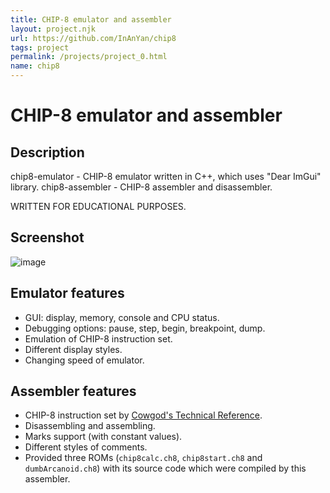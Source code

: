 ```yaml
---
title: CHIP-8 emulator and assembler
layout: project.njk
url: https://github.com/InAnYan/chip8
tags: project
permalink: /projects/project_0.html
name: chip8
---
```


# CHIP-8 emulator and assembler 

## Description
chip8-emulator - CHIP-8 emulator written in C++, which uses "Dear ImGui" library.
chip8-assembler - CHIP-8 assembler and disassembler.
  
WRITTEN FOR EDUCATIONAL PURPOSES.
## Screenshot
![image](https://user-images.githubusercontent.com/13097618/169660654-0fae5418-5f58-425a-9de1-54cefcd3a37f.png)
## Emulator features
- GUI: display, memory, console and CPU status.
- Debugging options: pause, step, begin, breakpoint, dump.
- Emulation of CHIP-8 instruction set.
- Different display styles.
- Changing speed of emulator.
## Assembler features
- CHIP-8 instruction set by [Cowgod's Technical Reference](http://devernay.free.fr/hacks/chip8/C8TECH10.HTM).
- Disassembling and assembling.
- Marks support (with constant values).
- Different styles of comments.
- Provided three ROMs (`chip8calc.ch8`, `chip8start.ch8` and `dumbArcanoid.ch8`) with its source code which were compiled by this assembler.
